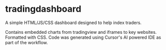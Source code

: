 # tradingdashboard
A simple HTML/JS/CSS dashboard designed to help index traders. 

Contains embedded charts from tradingview and iframes to key websites. Formatted with CSS. 
Code was generated using Cursor's AI powered IDE as part of the workflow. 
